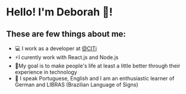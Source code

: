 # Hello! I'm Deborah 🌷! 

## These are few things about me:
<ul> 
  <li>💻 I work as a developer at <a href="https://citi.org.br" target="_blank">@CITi </a></li>
  <li>⚡I curently work with React.js and Node.js</li>
  <li>🎯My goal is to make people's life at least a little better through their experience in technology</li>
  <li>📓 I speak Portuguese, English and I am an enthusiastic learner of German and LIBRAS (Brazilian Language of Signs)</li>
</ul>

